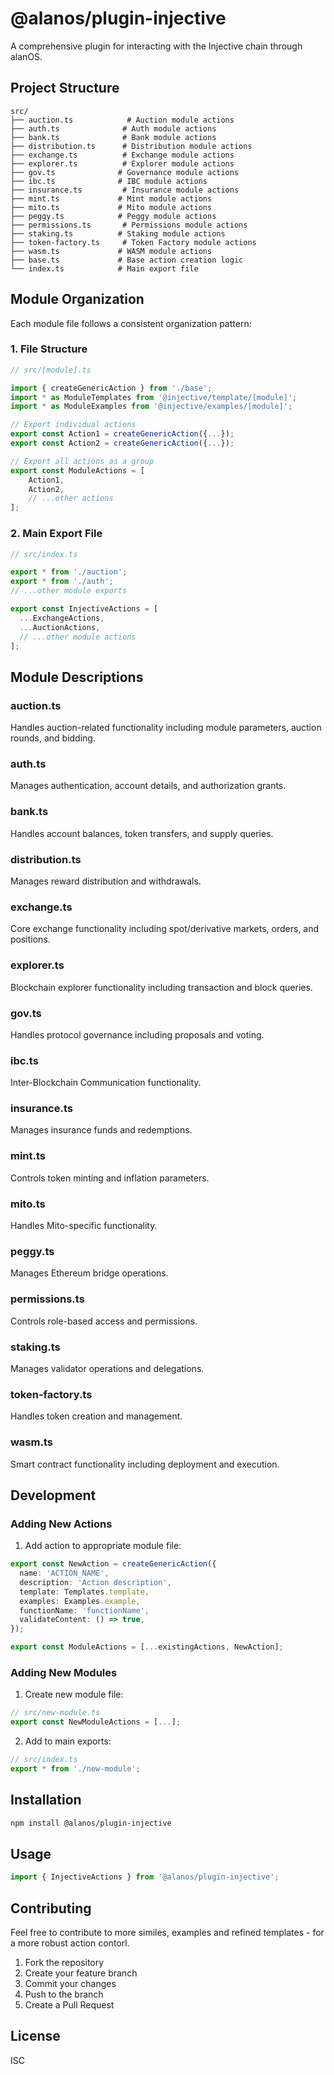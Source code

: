 # @alanos/plugin-injective

A comprehensive plugin for interacting with the Injective chain through alanOS.

## Project Structure

```
src/
├── auction.ts            # Auction module actions
├── auth.ts              # Auth module actions
├── bank.ts              # Bank module actions
├── distribution.ts      # Distribution module actions
├── exchange.ts          # Exchange module actions
├── explorer.ts          # Explorer module actions
├── gov.ts              # Governance module actions
├── ibc.ts              # IBC module actions
├── insurance.ts         # Insurance module actions
├── mint.ts             # Mint module actions
├── mito.ts             # Mito module actions
├── peggy.ts            # Peggy module actions
├── permissions.ts       # Permissions module actions
├── staking.ts          # Staking module actions
├── token-factory.ts     # Token Factory module actions
├── wasm.ts             # WASM module actions
├── base.ts             # Base action creation logic
└── index.ts            # Main export file
```

## Module Organization

Each module file follows a consistent organization pattern:

### 1. File Structure

```typescript
// src/[module].ts

import { createGenericAction } from './base';
import * as ModuleTemplates from '@injective/template/[module]';
import * as ModuleExamples from '@injective/examples/[module]';

// Export individual actions
export const Action1 = createGenericAction({...});
export const Action2 = createGenericAction({...});

// Export all actions as a group
export const ModuleActions = [
    Action1,
    Action2,
    // ...other actions
];
```

### 2. Main Export File

```typescript
// src/index.ts

export * from './auction';
export * from './auth';
// ...other module exports

export const InjectiveActions = [
  ...ExchangeActions,
  ...AuctionActions,
  // ...other module actions
];
```

## Module Descriptions

### auction.ts

Handles auction-related functionality including module parameters, auction rounds, and bidding.

### auth.ts

Manages authentication, account details, and authorization grants.

### bank.ts

Handles account balances, token transfers, and supply queries.

### distribution.ts

Manages reward distribution and withdrawals.

### exchange.ts

Core exchange functionality including spot/derivative markets, orders, and positions.

### explorer.ts

Blockchain explorer functionality including transaction and block queries.

### gov.ts

Handles protocol governance including proposals and voting.

### ibc.ts

Inter-Blockchain Communication functionality.

### insurance.ts

Manages insurance funds and redemptions.

### mint.ts

Controls token minting and inflation parameters.

### mito.ts

Handles Mito-specific functionality.

### peggy.ts

Manages Ethereum bridge operations.

### permissions.ts

Controls role-based access and permissions.

### staking.ts

Manages validator operations and delegations.

### token-factory.ts

Handles token creation and management.

### wasm.ts

Smart contract functionality including deployment and execution.

## Development

### Adding New Actions

1. Add action to appropriate module file:

```typescript
export const NewAction = createGenericAction({
  name: 'ACTION_NAME',
  description: 'Action description',
  template: Templates.template,
  examples: Examples.example,
  functionName: 'functionName',
  validateContent: () => true,
});

export const ModuleActions = [...existingActions, NewAction];
```

### Adding New Modules

1. Create new module file:

```typescript
// src/new-module.ts
export const NewModuleActions = [...];
```

2. Add to main exports:

```typescript
// src/index.ts
export * from './new-module';
```

## Installation

```bash
npm install @alanos/plugin-injective
```

## Usage

```typescript
import { InjectiveActions } from '@alanos/plugin-injective';
```

## Contributing

Feel free to contribute to more similes, examples and refined templates - for a more robust action contorl.

1. Fork the repository
2. Create your feature branch
3. Commit your changes
4. Push to the branch
5. Create a Pull Request

## License

ISC
